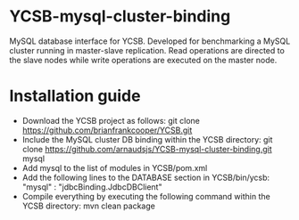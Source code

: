 YCSB-mysql-cluster-binding
====================

MySQL database interface for YCSB. Developed for benchmarking a MySQL cluster running in master-slave replication. Read operations are directed to the slave nodes while write operations are executed on the master node. 

Installation guide
==================

* Download the YCSB project as follows: git clone https://github.com/brianfrankcooper/YCSB.git
* Include the MySQL cluster DB binding within the YCSB directory: git clone https://github.com/arnaudsjs/YCSB-mysql-cluster-binding.git mysql
* Add <module>mysql</module> to the list of modules in YCSB/pom.xml
* Add the following lines to the DATABASE section in YCSB/bin/ycsb: "mysql" : "jdbcBinding.JdbcDBClient"
* Compile everything by executing the following command within the YCSB directory: mvn clean package
